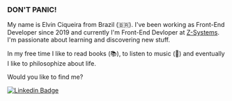 ### DON'T PANIC! 

My name is Elvin Ciqueira from Brazil (🇧🇷). I've been working as Front-End Developer since 2019 and currently I'm Front-End Devloper at [Z-Systems](https://zsystems.com.br/). I'm passionate about learning and discovering new stuff.

In my free time I like to read books (📚), to listen to music (🎵) and eventually I like to philosophize about life.

Would you like to find me?


[![Linkedin Badge](https://img.shields.io/badge/-LinkedIn-blue?style=flat-square&logo=Linkedin&logoColor=white&link=https://www.linkedin.com/in/elvinciqueira)](https://www.linkedin.com/in/elvinciqueira)


